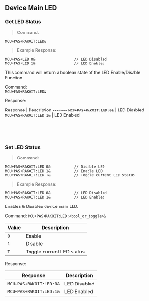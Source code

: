 ## Device Main LED
### Get LED Status

> Command:

```plaintext
MCU+PAS+RAKOIT:LED&
```

> Example Response:

```plaintext
MCU+PAS+LED:0&                  // LED Disabled
MCU+PAS+LED:1&                  // LED Enabled
```

This command will return a boolean state of the LED Enable/Disable Function.

Command:   
`MCU+PAS+RAKOIT:LED&`

Response:

Response | Description
---+---
`MCU+PAS+RAKOIT:LED:0&` | LED Disabled
`MCU+PAS+RAKOIT:LED:1&` | LED Enabled

<br><br><br>

### Set LED Status
>Command:

```plaintext
MCU+PAS+RAKOIT:LED:0&           // Disable LED
MCU+PAS+RAKOIT:LED:1&           // Enable LED
MCU+PAS+RAKOIT:LED:T&           // Toggle current LED status
```

> Example Response:

```plaintext
MCU+PAS+RAKOIT:LED:0&           // LED Disabled
MCU+PAS+RAKOIT:LED:1&           // LED Enabled
```

Enables & Disables device main LED. 

Command: `MCU+PAS+RAKOIT:LED:<bool_or_toggle>&`

Value | Description
---|---
`0` |  Enable
`1` |  Disable
`T` |  Toggle current LED status

Response:

Response | Description
---|---
`MCU+PAS+RAKOIT:LED:0&` | LED Disabled
`MCU+PAS+RAKOIT:LED:1&` | LED Enabled

